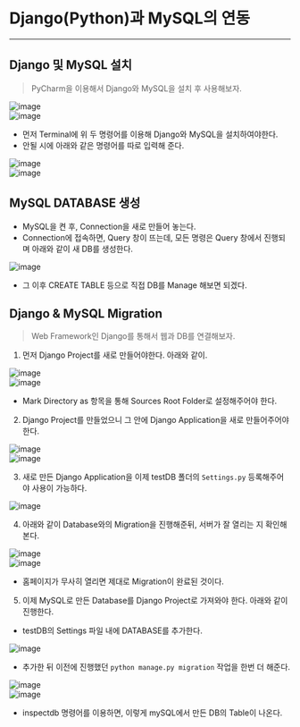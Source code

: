 # Django(Python)과 MySQL의 연동
---
## Django 및 MySQL 설치
> PyCharm을 이용해서 Django와 MySQL을 설치 후 사용해보자.  

![image](https://user-images.githubusercontent.com/71700079/142802244-67715e87-3f54-4a3b-a78f-61d7615204d6.png)  
![image](https://user-images.githubusercontent.com/71700079/142802337-fb1f24dd-272d-49c3-a7fd-cecf0ccc7fe6.png)  

- 먼저 Terminal에 위 두 명령어를 이용해 Django와 MySQL을 설치하여야한다.
- 안될 시에 아래와 같은 명령어를 따로 입력해 준다.

![image](https://user-images.githubusercontent.com/71700079/142802391-9668091d-9a78-441b-a2c7-2af9adbdfeff.png)  
![image](https://user-images.githubusercontent.com/71700079/142802432-95a163c5-9091-4312-9b3f-72ef5635c189.png)  

## MySQL DATABASE 생성
- MySQL을 켠 후, Connection을 새로 만들어 놓는다.
- Connection에 접속하면, Query 창이 뜨는데, 모든 명령은 Query 창에서 진행되며 아래와 같이 새 DB를 생성한다.  

![image](https://user-images.githubusercontent.com/71700079/142802654-3fd16eab-f873-43ec-b894-5ac145382d03.png)

- 그 이후 CREATE TABLE 등으로 직접 DB를 Manage 해보면 되겠다.  

## Django & MySQL Migration
> Web Framework인 Django를 통해서 웹과 DB를 연결해보자.  
1. 먼저 Django Project를 새로 만들어야한다. 아래와 같이.  

  ![image](https://user-images.githubusercontent.com/71700079/142802830-72401d3a-df73-4080-ac1b-8eef1bc47b6a.png)  
  ![image](https://user-images.githubusercontent.com/71700079/142802860-87eec32b-ed96-4f80-bd4b-e1f981aa58e4.png)  
  
  - Mark Directory as 항목을 통해 Sources Root Folder로 설정해주어야 한다.

2. Django Project를 만들었으니 그 안에 Django Application을 새로 만들어주어야 한다.  

  ![image](https://user-images.githubusercontent.com/71700079/142802983-db4935c8-8a6f-4fd3-a9ed-76211e293c13.png)  
  ![image](https://user-images.githubusercontent.com/71700079/142802999-ab94674e-f1e9-4c89-9912-00dc5ece0f8d.png)  

3. 새로 만든 Django Application을 이제 testDB 폴더의 ```Settings.py``` 등록해주어야 사용이 가능하다.  

  ![image](https://user-images.githubusercontent.com/71700079/142803077-535b9f65-71fc-485c-b984-d725c65f3ad2.png)  

4. 아래와 같이 Database와의 Migration을 진행해준뒤, 서버가 잘 열리는 지 확인해본다.  

  ![image](https://user-images.githubusercontent.com/71700079/142803165-95f6d9d4-dfdb-4ee6-a6ba-2007cebd8ae1.png)  
  ![image](https://user-images.githubusercontent.com/71700079/142803189-c4f9d228-5288-4f58-9f1e-2a3b0b7949f2.png)  
  
  - 홈페이지가 무사히 열리면 제대로 Migration이 완료된 것이다.

5. 이제 MySQL로 만든 Database를 Django Project로 가져와야 한다. 아래와 같이 진행한다.  
  - testDB의 Settings 파일 내에 DATABASE를 추가한다.  
 
  ![image](https://user-images.githubusercontent.com/71700079/142803332-ca5fbb15-194c-46b0-996c-3a313b418b8b.png)  
  
  - 추가한 뒤 이전에 진행했던 ```python manage.py migration``` 작업을 한번 더 해준다.  

  ![image](https://user-images.githubusercontent.com/71700079/142803735-fa15273f-ba25-48b6-ac0f-a8d822fce93a.png)  
  ![image](https://user-images.githubusercontent.com/71700079/142803771-97f30f16-bff0-495b-ba1e-f4d3ecf07643.png)  
  
  - inspectdb 명령어를 이용하면, 이렇게 mySQL에서 만든 DB의 Table이 나온다.






